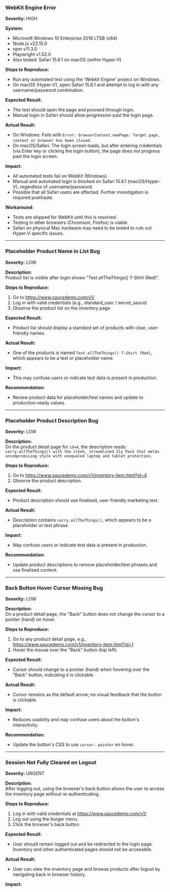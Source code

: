 ### WebKit Engine Error

**Severity:** HIGH

**System:**  
- Microsoft Windows 10 Enterprise 2016 LTSB (x64)  
- Node.js v22.15.0  
- npm v11.3.0  
- Playwright v1.52.0  
- Also tested: Safari 15.6.1 on macOS (within Hyper-V)

**Steps to Reproduce:**  
- Run any automated test using the 'Webkit Engine' project on Windows.  
- On macOS (Hyper-V), open Safari 15.6.1 and attempt to log in with any username/password combination.

**Expected Result:**  
- The test should open the page and proceed through login.  
- Manual login in Safari should allow progression past the login page.

**Actual Result:**  
- On Windows: Fails with `Error: browserContext.newPage: Target page, context or browser has been closed`.  
- On macOS/Safari: The login screen loads, but after entering credentials (via Enter key or clicking the login button), the page does not progress past the login screen.

**Impact:**  
- All automated tests fail on WebKit (Windows).  
- Manual and automated login is blocked on Safari 15.6.1 (macOS/Hyper-V), regardless of username/password.
- Possible that all Safari users are affected. Further investigation is required posthaste.

**Workaround:**  
- Tests are skipped for WebKit until this is resolved.  
- Testing in other browsers (Chromium, Firefox) is viable.  
- Safari on physical Mac hardware may need to be tested to rule out Hyper-V specific issues.

---

### Placeholder Product Name in List Bug

**Severity:** LOW

**Description:**  
Product list is visible after login shows "Test.allTheThings() T-Shirt (Red)".

**Steps to Reproduce:**
1. Go to https://www.saucedemo.com/v1/
2. Log in with valid credentials (e.g., standard_user / secret_sauce)
3. Observe the product list on the inventory page

**Expected Result:**
- Product list should display a standard set of products with clear, user-friendly names.

**Actual Result:**
- One of the products is named `Test.allTheThings() T-Shirt (Red)`, which appears to be a test or placeholder name.

**Impact:**
- This may confuse users or indicate test data is present in production.

**Recommendation:**
- Review product data for placeholder/test names and update to production-ready values.

---

### Placeholder Product Description Bug

**Severity:** LOW

**Description:**  
On the product detail page for `id=4`, the description reads:  
`carry.allTheThings() with the sleek, streamlined Sly Pack that melds uncompromising style with unequaled laptop and tablet protection.`

**Steps to Reproduce:**
1. Go to https://www.saucedemo.com/v1/inventory-item.html?id=4
2. Observe the product description.

**Expected Result:**
- Product description should use finalised, user-friendly marketing text.

**Actual Result:**
- Description contains `carry.allTheThings()`, which appears to be a placeholder or test phrase.

**Impact:**
- May confuse users or indicate test data is present in production.

**Recommendation:**
- Update product descriptions to remove placeholder/test phrases and use finalized content.

---

### Back Button Hover Cursor Missing Bug

**Severity:** LOW

**Description:**  
On a product detail page, the "Back" button does not change the cursor to a pointer (hand) on hover.

**Steps to Reproduce:**
1. Go to any product detail page, e.g., https://www.saucedemo.com/v1/inventory-item.html?id=1
2. Hover the mouse over the "Back" button (top left).

**Expected Result:**
- Cursor should change to a pointer (hand) when hovering over the "Back" button, indicating it is clickable.

**Actual Result:**
- Cursor remains as the default arrow; no visual feedback that the button is clickable.

**Impact:**
- Reduces usability and may confuse users about the button's interactivity.

**Recommendation:**
- Update the button's CSS to use `cursor: pointer` on hover.

---

### Session Not Fully Cleared on Logout

**Severity:** URGENT

**Description:**  
After logging out, using the browser's back button allows the user to access the inventory page without re-authenticating.

**Steps to Reproduce:**
1. Log in with valid credentials at https://www.saucedemo.com/v1/
2. Log out using the burger menu.
3. Click the browser's back button.

**Expected Result:**
- User should remain logged out and be redirected to the login page. Inventory and other authenticated pages should not be accessible.

**Actual Result:**
- User can view the inventory page and browse products after logout by navigating back in browser history.

**Impact:**
